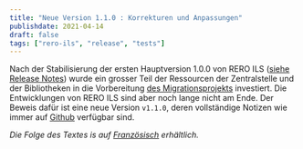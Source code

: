 ```yaml
---
title: "Neue Version 1.1.0 : Korrekturen und Anpassungen"
publishdate: 2021-04-14
draft: false
tags: ["rero-ils", "release", "tests"]
---
```


Nach der Stabilisierung der ersten Hauptversion 1.0.0 von RERO ILS ([siehe Release Notes](https://github.com/rero/rero-ils/blob/dev/RELEASE-NOTES.rst#v100)) wurde ein grosser Teil der Ressourcen der Zentralstelle und der Bibliotheken in die Vorbereitung [des Migrationsprojekts](https://rero21.ch/kick-off-du-projet-de-migration-rero-ils/) investiert. Die Entwicklungen von RERO ILS sind aber noch lange nicht am Ende. Der Beweis dafür ist eine neue Version `v1.1.0`, deren vollständige Notizen wie immer auf [Github](https://github.com/rero/rero-ils/blob/dev/RELEASE-NOTES.rst#v110) verfügbar sind.

*Die Folge des Textes is auf [Französisch](/nouvelle-version-1.1.0/) erhältlich.*
